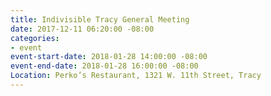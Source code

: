 ```yaml
---
title: Indivisible Tracy General Meeting
date: 2017-12-11 06:20:00 -08:00
categories:
- event
event-start-date: 2018-01-28 14:00:00 -08:00
event-end-date: 2018-01-28 16:00:00 -08:00
Location: Perko’s Restaurant, 1321 W. 11th Street, Tracy
---
```


